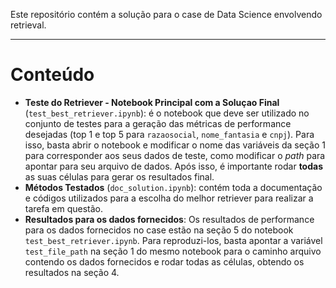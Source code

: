 Este repositório contém a solução para o case de Data Science envolvendo retrieval.

***
# Conteúdo


- **Teste do Retriever - Notebook Principal com a Soluçao Final** (`test_best_retriever.ipynb`): é o notebook que deve ser utilizado no conjunto de testes para a geração das métricas de performance desejadas (top 1 e top 5 para `razaosocial`, `nome_fantasia` e `cnpj`). Para isso, basta abrir o notebook e modificar o nome das variáveis da seção 1 para corresponder aos seus dados de teste, como modificar o *path* para apontar para seu arquivo de dados. Após isso, é importante rodar **todas** as suas células para gerar os resultados final.
- **Métodos Testados** (`doc_solution.ipynb`): contém toda a documentação e códigos utilizados para a escolha do melhor retriever para realizar a tarefa em questão. 
- **Resultados para os dados fornecidos**: Os resultados de performance para os dados fornecidos no case estão na seção 5 do notebook `test_best_retriever.ipynb`. Para reproduzi-los, basta apontar a variável `test_file_path` na seção 1 do mesmo notebook para o caminho arquivo contendo os dados fornecidos e rodar todas as células, obtendo os resultados na seção 4.